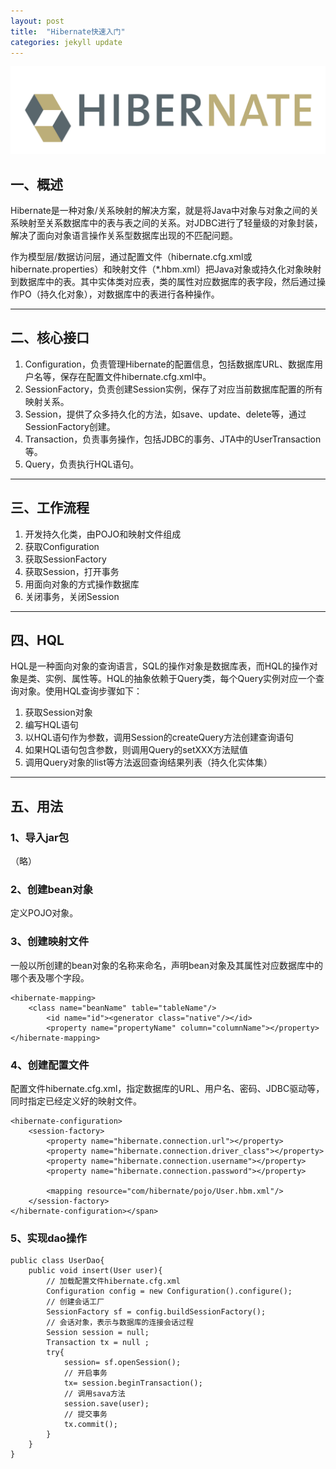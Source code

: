 ```yaml
---
layout: post
title:  "Hibernate快速入门"
categories: jekyll update
---
```


![](https://github.com/gefenghua/MarkdownPictures/raw/master/hibernate_logo.png)

## 一、概述
Hibernate是一种对象/关系映射的解决方案，就是将Java中对象与对象之间的关系映射至关系数据库中的表与表之间的关系。对JDBC进行了轻量级的对象封装，解决了面向对象语言操作关系型数据库出现的不匹配问题。

作为模型层/数据访问层，通过配置文件（hibernate.cfg.xml或hibernate.properties）和映射文件（*.hbm.xml）把Java对象或持久化对象映射到数据库中的表。其中实体类对应表，类的属性对应数据库的表字段，然后通过操作PO（持久化对象），对数据库中的表进行各种操作。

---

## 二、核心接口
1. Configuration，负责管理Hibernate的配置信息，包括数据库URL、数据库用户名等，保存在配置文件hibernate.cfg.xml中。
2. SessionFactory，负责创建Session实例，保存了对应当前数据库配置的所有映射关系。
3. Session，提供了众多持久化的方法，如save、update、delete等，通过SessionFactory创建。
4. Transaction，负责事务操作，包括JDBC的事务、JTA中的UserTransaction等。
5. Query，负责执行HQL语句。

---

## 三、工作流程
1. 开发持久化类，由POJO和映射文件组成
2. 获取Configuration
3. 获取SessionFactory
4. 获取Session，打开事务
5. 用面向对象的方式操作数据库
6. 关闭事务，关闭Session

---

## 四、HQL
HQL是一种面向对象的查询语言，SQL的操作对象是数据库表，而HQL的操作对象是类、实例、属性等。HQL的抽象依赖于Query类，每个Query实例对应一个查询对象。使用HQL查询步骤如下：

1. 获取Session对象
2. 编写HQL语句
3. 以HQL语句作为参数，调用Session的createQuery方法创建查询语句
4. 如果HQL语句包含参数，则调用Query的setXXX方法赋值
5. 调用Query对象的list等方法返回查询结果列表（持久化实体集）

---

## 五、用法
### 1、导入jar包
（略）

### 2、创建bean对象
定义POJO对象。

### 3、创建映射文件
一般以所创建的bean对象的名称来命名，声明bean对象及其属性对应数据库中的哪个表及哪个字段。

	<hibernate-mapping>
	    <class name="beanName" table="tableName"/>
	        <id name="id"><generator class="native"/></id>
	        <property name="propertyName" column="columnName"></property>
	</hibernate-mapping>

### 4、创建配置文件
配置文件hibernate.cfg.xml，指定数据库的URL、用户名、密码、JDBC驱动等，同时指定已经定义好的映射文件。

	<hibernate-configuration>
	    <session-factory>
	        <property name="hibernate.connection.url"></property>
	        <property name="hibernate.connection.driver_class"></property>  
	        <property name="hibernate.connection.username"></property>
	        <property name="hibernate.connection.password"></property>

	        <mapping resource="com/hibernate/pojo/User.hbm.xml"/>
	    </session-factory>
	</hibernate-configuration></span>

### 5、实现dao操作

	public class UserDao{  
	    public void insert(User user){          
	        // 加载配置文件hibernate.cfg.xml  
	        Configuration config = new Configuration().configure();  
	        // 创建会话工厂  
	        SessionFactory sf = config.buildSessionFactory();  
	        // 会话对象，表示与数据库的连接会话过程  
	        Session session = null;  
	        Transaction tx = null ;          
	        try{  
	            session= sf.openSession();  
	            // 开启事务  
	            tx= session.beginTransaction();  
	            // 调用sava方法 
	            session.save(user); 
	            // 提交事务  
	            tx.commit();                          
	        }        
	    }  
    }
